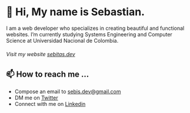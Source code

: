 # 👋 Hi, My name is Sebastian. 
I am a web developer who specializes in creating beautiful and functional websites. I’m currently studying Systems Engineering and Computer Science at Universidad Nacional de Colombia.
###### Visit my website [sebitas.dev](https://sebitas.dev)

## 📫 How to reach me ...
- Compose an email to sebis.dev@gmail.com
- DM me on [Twitter](https://twitter.com/Sebastian_naits)
- Connect with me on [Linkedin](https://www.linkedin.com/in/sebastian-casta%C3%B1eda-33490820b/)

